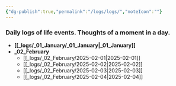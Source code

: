 ```yaml
---
{"dg-publish":true,"permalink":"/logs/logs/","noteIcon":""}
---
```


### Daily logs of life events. Thoughts of a moment in a day.


- **[[_logs/_01_January/_01_January\|_01_January]]**
- **_02_February**
	- [[_logs/_02_February/2025-02-01\|2025-02-01]]
	- [[_logs/_02_February/2025-02-02\|2025-02-02]]
	- [[_logs/_02_February/2025-02-03\|2025-02-03]]
	- [[_logs/_02_February/2025-02-04\|2025-02-04]]


